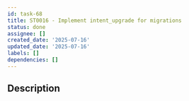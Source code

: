 ```yaml
---
id: task-68
title: ST0016 - Implement intent_upgrade for migrations
status: done
assignee: []
created_date: '2025-07-16'
updated_date: '2025-07-16'
labels: []
dependencies: []
---
```


## Description
